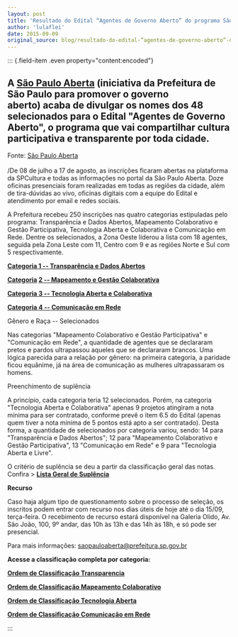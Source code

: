 ```yaml
---
layout: post
title: 'Resultado do Edital “Agentes de Governo Aberto” do programa São Paulo Aberta'
author: 'lulaflei'
date: 2015-09-09
original_source: blog/resultado-do-edital-“agentes-de-governo-aberto”-do-programa-são-paulo-aberta.html
---
```


::: {.field-item .even property="content:encoded"}
<div>

<div>

<div>

## A [São Paulo Aberta](http://saopauloaberta.prefeitura.sp.gov.br/) (iniciativa da Prefeitura de São Paulo para promover o governo aberto) acaba de divulgar os nomes dos 48 selecionados para o Edital "Agentes de Governo Aberto", o programa que vai compartilhar cultura participativa e transparente por toda cidade.

Fonte: [São Paulo Aberta](http://saopauloaberta.prefeitura.sp.gov.br/index.php/noticia/edital-confira-os-48-selecionados-para-serem-agentes-de-governo-aberto)\
\
/De 08 de julho a 17 de agosto, as inscrições ficaram abertas na plataforma da SPCultura e todas as informações no portal da São Paulo Aberta. Doze oficinas presenciais foram realizadas em todas as regiões da cidade, além de tira-dúvidas ao vivo, oficinas digitais com a equipe do Edital e atendimento por email e redes sociais.

</div>

</div>

</div>

<div>

A Prefeitura recebeu 250 inscrições nas quatro categorias estipuladas pelo programa: Transparência e Dados Abertos, Mapeamento Colaborativo e Gestão Participativa, Tecnologia Aberta e Colaborativa e Comunicação em Rede. Dentre os selecionados, a Zona Oeste liderou a lista com 18 agentes, seguida pela Zona Leste com 11, Centro com 9 e as regiões Norte e Sul com 5 respectivamente.

**[Categoria 1 -- Transparência e Dados Abertos](http://saopauloaberta.prefeitura.sp.gov.br/wp-content/uploads/2015/09/CATEGORIA-1.pdf)**

**[Categoria](http://saopauloaberta.prefeitura.sp.gov.br/wp-content/uploads/2015/09/Categoria-2-Mapeamento-e-Gestão-Colaborativa.pdf) [2 -- Mapeamento e Gestão Colaborativa](http://saopauloaberta.prefeitura.sp.gov.br/wp-content/uploads/2015/09/Categoria-2-Mapeamento-e-Gestão-Colaborativa.pdf)**

**[Categoria 3 -- Tecnologia Aberta e Colaborativa](http://saopauloaberta.prefeitura.sp.gov.br/wp-content/uploads/2015/09/Categoria-3-Tecnologia-Aberta-e-Colaborativa.pdf)**

**[Categoria 4 -- Comunicação em Rede](http://saopauloaberta.prefeitura.sp.gov.br/wp-content/uploads/2015/09/Categoria-4-Comunicação-em-Rede.pdf)**

Gênero e Raça -- Selecionados

Nas categorias "Mapeamento Colaborativo e Gestão Participativa" e "Comunicação em Rede", a quantidade de agentes que se declararam pretos e pardos ultrapassou aqueles que se declararam brancos. Uma lógica parecida para a relação por gênero: na primeira categoria, a paridade ficou equânime, já na área de comunicação as mulheres ultrapassaram os homens.

Preenchimento de suplência

A princípio, cada categoria teria 12 selecionados. Porém, na categoria "Tecnologia Aberta e Colaborativa" apenas 9 projetos atingiram a nota mínima para ser contratado, conforme prevê o item 6.5 do Edital (apenas quem tiver a nota mínima de 5 pontos está apto a ser contratado). Desta forma, a quantidade de selecionados por categoria variou, sendo: 14 para "Transparência e Dados Abertos"; 12 para "Mapeamento Colaborativo e Gestão Participativa", 13 "Comunicação em Rede" e 9 para "Tecnologia Aberta e Livre".

O critério de suplência se deu a partir da classificação geral das notas. Confira \> **[Lista Geral de Suplência](http://saopauloaberta.prefeitura.sp.gov.br/wp-content/uploads/2015/09/Lista-Geral-de-Suplência.xlsx)**

**Recurso**

Caso haja algum tipo de questionamento sobre o processo de seleção, os inscritos podem entrar com recurso nos dias úteis de hoje até o dia 15/09, terça-feira. O recebimento de recurso estará disponível na Galeria Olido, Av. São João, 100, 9º andar, das 10h às 13h e das 14h às 18h, e só pode ser presencial.

Para mais informações: <saopauloaberta@prefeitura.sp.gov.br>

**Acesse a classificação completa por categoria:**

**[Ordem de Classificação Transparencia](http://saopauloaberta.prefeitura.sp.gov.br/wp-content/uploads/2015/09/Ordem-de-Classificação-Transparencia.docx)**

**[Ordem de Classificação Mapeamento Colaborativo](http://saopauloaberta.prefeitura.sp.gov.br/wp-content/uploads/2015/09/Ordem-de-Classificação-Mapeamento-Colaborativo.docx)**

**[Ordem de Classificação Tecnologia Aberta](http://saopauloaberta.prefeitura.sp.gov.br/wp-content/uploads/2015/09/Ordem-de-Classificação-Tecnologia-Aberta.docx)**

**[Ordem de Classificação Comunicação em Rede](http://saopauloaberta.prefeitura.sp.gov.br/wp-content/uploads/2015/09/Ordem-de-Classificação-Tecnologia-Aberta.docx)**

</div>
:::

